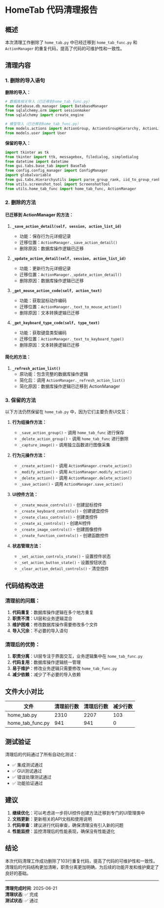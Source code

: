 # HomeTab 代码清理报告

## 概述

本次清理工作删除了 `home_tab.py` 中已经迁移到 `home_tab_func.py` 和 `ActionManager` 的重复代码，提高了代码的可维护性和一致性。

## 清理内容

### 1. 删除的导入语句

**删除的导入：**
```python
# 数据库相关导入（已迁移到home_tab_func.py）
from database.db_manager import DatabaseManager
from sqlalchemy.orm import sessionmaker
from sqlalchemy import create_engine

# 模型导入（已迁移到home_tab_func.py）
from models.actions import ActionGroup, ActionsGroupHierarchy, ActionList, ActionMouse, ActionKeyboard, ActionAI, ActionFunction, ActionClass, ActionPrintscreen, ActionCodeTxt
from models.user import User
```

**保留的导入：**
```python
import tkinter as tk
from tkinter import ttk, messagebox, filedialog, simpledialog
from datetime import datetime
from gui.tabs.base_tab import BaseTab
from config.config_manager import ConfigManager
import globalvariable
from gui.tabs.Hierarchyutils import parse_group_rank, iid_to_group_rank
from utils.screenshot_tool import ScreenshotTool
from utils.home_tab_func import home_tab_func, ActionManager
```

### 2. 删除的方法

#### 已迁移到 ActionManager 的方法：

1. **`_save_action_detail(self, session, action_list_id)`**
   - 功能：保存行为元详细记录
   - 迁移位置：`ActionManager._save_action_detail()`
   - 删除原因：数据库操作逻辑已迁移

2. **`_update_action_detail(self, session, action_list_id)`**
   - 功能：更新行为元详细记录
   - 迁移位置：`ActionManager._update_action_detail()`
   - 删除原因：数据库操作逻辑已迁移

3. **`_get_mouse_action_code(self, action_text)`**
   - 功能：获取鼠标动作编码
   - 迁移位置：`ActionManager._text_to_mouse_action()`
   - 删除原因：文本转换逻辑已迁移

4. **`_get_keyboard_type_code(self, type_text)`**
   - 功能：获取键盘类型编码
   - 迁移位置：`ActionManager._text_to_keyboard_type()`
   - 删除原因：文本转换逻辑已迁移

#### 简化的方法：

1. **`_refresh_action_list()`**
   - 原功能：包含完整的数据库操作逻辑
   - 简化后：调用 `ActionManager._refresh_action_list()`
   - 简化原因：数据库操作逻辑已迁移到 ActionManager

### 3. 保留的方法

以下方法仍然保留在 `home_tab.py` 中，因为它们主要负责UI交互：

1. **行为组操作方法：**
   - `_save_action_group()` - 调用 `home_tab_func` 进行保存
   - `_delete_action_group()` - 调用 `home_tab_func` 进行删除
   - `_capture_image()` - 调用独立函数进行图像采集

2. **行为元操作方法：**
   - `_create_action()` - 调用 `ActionManager.create_action()`
   - `_modify_action()` - 调用 `ActionManager.modify_action()`
   - `_delete_action()` - 调用 `ActionManager.delete_action()`
   - `_save_action()` - 调用 `ActionManager.save_action()`

3. **UI控件方法：**
   - `_create_mouse_controls()` - 创建鼠标控件
   - `_create_keyboard_controls()` - 创建键盘控件
   - `_create_class_controls()` - 创建类控件
   - `_create_ai_controls()` - 创建AI控件
   - `_create_image_controls()` - 创建图像控件
   - `_create_function_controls()` - 创建函数控件

4. **状态管理方法：**
   - `_set_action_controls_state()` - 设置控件状态
   - `_set_action_button_state()` - 设置按钮状态
   - `_clear_action_detail_controls()` - 清空控件

## 代码结构改进

### 清理前的问题：
1. **代码重复**：数据库操作逻辑在多个地方重复
2. **职责不清**：UI层和业务逻辑混合
3. **维护困难**：修改数据库操作需要修改多个文件
4. **导入冗余**：不必要的导入语句

### 清理后的优势：
1. **职责分离**：UI层专注于界面交互，业务逻辑集中在 `home_tab_func.py`
2. **代码复用**：数据库操作逻辑统一管理
3. **易于维护**：修改业务逻辑只需要修改 `home_tab_func.py`
4. **减少依赖**：减少了不必要的导入依赖

## 文件大小对比

| 文件 | 清理前行数 | 清理后行数 | 减少行数 |
|------|------------|------------|----------|
| home_tab.py | 2310 | 2207 | 103 |
| home_tab_func.py | 941 | 941 | 0 |

## 测试验证

清理后的代码通过了所有自动化测试：
- ✅ 集成测试通过
- ✅ GUI测试通过
- ✅ 错误处理测试通过
- ✅ 功能验证通过

## 建议

1. **继续优化**：可以考虑进一步将UI控件创建方法迁移到专门的UI管理类中
2. **文档更新**：更新相关的API文档和使用说明
3. **代码审查**：建议进行代码审查，确保清理没有引入新的问题
4. **性能监控**：监控清理后的性能表现，确保没有性能退化

## 结论

本次代码清理工作成功删除了103行重复代码，提高了代码的可维护性和一致性。清理后的代码结构更加清晰，职责分离更加明确，为后续的功能开发和维护奠定了良好的基础。

---

**清理完成时间**: 2025-06-21  
**清理状态**: ✅ 完成  
**测试状态**: ✅ 通过 